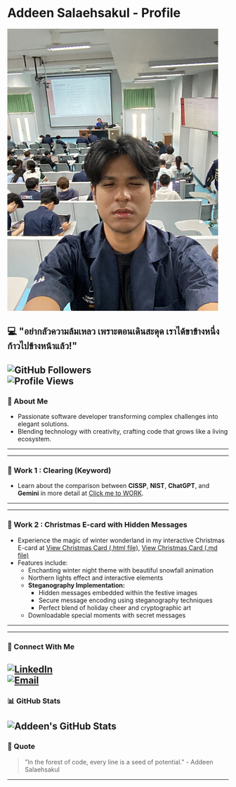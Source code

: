 # Addeen Salaehsakul - Profile
![Addeen's Photo](image/person1.jpeg)
## 💻 "อย่ากลัวความล้มเหลว เพราะตอนเดินสะดุด เราได้ขาข้างหนึ่งก้าวไปข้างหน้าแล้ว!"
![GitHub Followers](https://img.shields.io/github/followers/addeen?style=social)  
![Profile Views](https://komarev.com/ghpvc/?username=addeen&color=green)
---
### 🌿 About Me
- Passionate software developer transforming complex challenges into elegant solutions.
- Blending technology with creativity, crafting code that grows like a living ecosystem.
---
---
### 🔑 Work 1 : **Clearing (Keyword)**
- Learn about the comparison between **CISSP**, **NIST**, **ChatGPT**, and **Gemini** in more detail at [Click me to WORK](Clearing.md).
---
---
### 🎄 Work 2 : **Christmas E-card with Hidden Messages**
- Experience the magic of winter wonderland in my interactive Christmas E-card at [View Christmas Card (.html file)](Ecard2.html),
                                                                                   [View Christmas Card (.md file)](Ecard_cristmas.md)
- Features include:
  - Enchanting winter night theme with beautiful snowfall animation
  - Northern lights effect and interactive elements
  - **Steganography Implementation:**
    - Hidden messages embedded within the festive images
    - Secure message encoding using steganography techniques
    - Perfect blend of holiday cheer and cryptographic art
  - Downloadable special moments with secret messages
---
---

### 🌱 Connect With Me
[![LinkedIn](https://img.shields.io/badge/LinkedIn-Connect-blue?style=for-the-badge&logo=linkedin)](https://linkedin.com/in/addeen)  
[![Email](https://img.shields.io/badge/Email-Contact-red?style=for-the-badge&logo=gmail)](mailto:addeen.s@ku.th)
---
### 📊 GitHub Stats
![Addeen's GitHub Stats](https://github-readme-stats.vercel.app/api?username=itzdeenzxx&show_icons=true&theme=radical)
---
### 🌟 Quote
> "In the forest of code, every line is a seed of potential." - Addeen Salaehsakul
---
